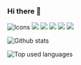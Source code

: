 ### Hi there 👋

![Icons](https://img.shields.io/badge/-HTML-e34f26?logo=html5&logoColor=fff)
![](https://img.shields.io/badge/-CSS-1572B6?logo=CSS3&logoColor=fff)
![](https://img.shields.io/badge/-SCSS-CC6699?logo=SCSS&logoColor=fff)
![](https://img.shields.io/badge/-Bootstrap-7952B3?logo=Bootstrap&logoColor=fff)
![](https://img.shields.io/badge/-Javascript-F7DF1E?logo=Javascript5&logoColor=fff)
![](https://img.shields.io/badge/-React.js-61DAFB?logo=React.js&logoColor=fff)


![Github stats](https://github-readme-stats.vercel.app/api?username=JakhongirAlijonov&count_private=true&show_icons=true&theme=radical)

![Top used languages](https://github-readme-stats.vercel.app/api/top-langs/?username=JakhongirAlijonov&show_icons=true&theme=radical)


